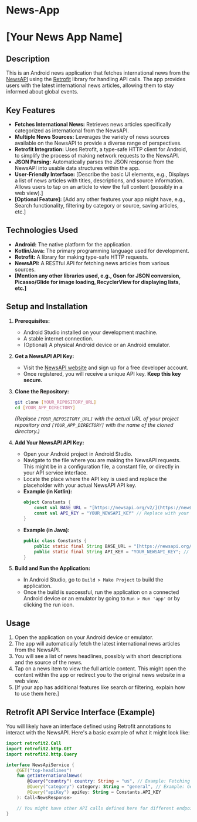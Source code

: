 # News-App
# [Your News App Name]

## Description

This is an Android news application that fetches international news from the [NewsAPI](https://newsapi.org/) using the [Retrofit](https://square.github.io/retrofit/) library for handling API calls. The app provides users with the latest international news articles, allowing them to stay informed about global events.

## Key Features

* **Fetches International News:** Retrieves news articles specifically categorized as international from the NewsAPI.
* **Multiple News Sources:** Leverages the variety of news sources available on the NewsAPI to provide a diverse range of perspectives.
* **Retrofit Integration:** Uses Retrofit, a type-safe HTTP client for Android, to simplify the process of making network requests to the NewsAPI.
* **JSON Parsing:** Automatically parses the JSON response from the NewsAPI into usable data structures within the app.
* **User-Friendly Interface:** [Describe the basic UI elements, e.g., Displays a list of news articles with titles, descriptions, and source information. Allows users to tap on an article to view the full content (possibly in a web view).]
* **[Optional Feature]:** [Add any other features your app might have, e.g., Search functionality, filtering by category or source, saving articles, etc.]

## Technologies Used

* **Android:** The native platform for the application.
* **Kotlin/Java:** The primary programming language used for development.
* **Retrofit:** A library for making type-safe HTTP requests.
* **NewsAPI:** A RESTful API for fetching news articles from various sources.
* **[Mention any other libraries used, e.g., Gson for JSON conversion, Picasso/Glide for image loading, RecyclerView for displaying lists, etc.]**

## Setup and Installation

1.  **Prerequisites:**
    * Android Studio installed on your development machine.
    * A stable internet connection.
    * (Optional) A physical Android device or an Android emulator.

2.  **Get a NewsAPI API Key:**
    * Visit the [NewsAPI website](https://newsapi.org/) and sign up for a free developer account.
    * Once registered, you will receive a unique API key. **Keep this key secure.**

3.  **Clone the Repository:**
    ```bash
    git clone [YOUR_REPOSITORY_URL]
    cd [YOUR_APP_DIRECTORY]
    ```
    *(Replace `[YOUR_REPOSITORY_URL]` with the actual URL of your project repository and `[YOUR_APP_DIRECTORY]` with the name of the cloned directory.)*

4.  **Add Your NewsAPI API Key:**
    * Open your Android project in Android Studio.
    * Navigate to the file where you are making the NewsAPI requests. This might be in a configuration file, a constant file, or directly in your API service interface.
    * Locate the place where the API key is used and replace the placeholder with your actual NewsAPI API key.
    * **Example (in Kotlin):**
        ```kotlin
        object Constants {
            const val BASE_URL = "[https://newsapi.org/v2/](https://newsapi.org/v2/)"
            const val API_KEY = "YOUR_NEWSAPI_KEY" // Replace with your actual API key
        }
        ```
    * **Example (in Java):**
        ```java
        public class Constants {
            public static final String BASE_URL = "[https://newsapi.org/v2/](https://newsapi.org/v2/)";
            public static final String API_KEY = "YOUR_NEWSAPI_KEY"; // Replace with your actual API key
        }
        ```

5.  **Build and Run the Application:**
    * In Android Studio, go to `Build > Make Project` to build the application.
    * Once the build is successful, run the application on a connected Android device or an emulator by going to `Run > Run 'app'` or by clicking the run icon.

## Usage

1.  Open the application on your Android device or emulator.
2.  The app will automatically fetch the latest international news articles from the NewsAPI.
3.  You will see a list of news headlines, possibly with short descriptions and the source of the news.
4.  Tap on a news item to view the full article content. This might open the content within the app or redirect you to the original news website in a web view.
5.  [If your app has additional features like search or filtering, explain how to use them here.]

## Retrofit API Service Interface (Example)

You will likely have an interface defined using Retrofit annotations to interact with the NewsAPI. Here's a basic example of what it might look like:

```kotlin
import retrofit2.Call
import retrofit2.http.GET
import retrofit2.http.Query

interface NewsApiService {
    @GET("top-headlines")
    fun getInternationalNews(
        @Query("country") country: String = "us", // Example: Fetching US international news
        @Query("category") category: String = "general", // Example: General news category
        @Query("apiKey") apiKey: String = Constants.API_KEY
    ): Call<NewsResponse>

    // You might have other API calls defined here for different endpoints or queries
}

